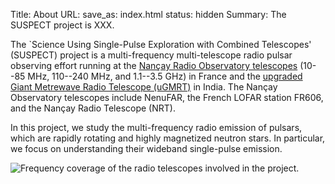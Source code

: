 Title: About
URL:
save_as: index.html
status: hidden
Summary: The SUSPECT project is XXX.

The `Science Using Single-Pulse Exploration with Combined Telescopes' (SUSPECT) project is a multi-frequency multi-telescope radio pulsar observing effort running at the [Nançay Radio Observatory telescopes](https://www.obs-nancay.fr/) (10--85 MHz, 110--240 MHz, and 1.1--3.5 GHz) in France and the [upgraded Giant Metrewave Radio Telescope (uGMRT)](http://www.ncra.tifr.res.in/ncra/gmrt) in India. The Nançay Observatory telescopes include NenuFAR, the French LOFAR station FR606, and the Nançay Radio Telescope (NRT).

In this project, we study the multi-frequency radio emission of pulsars, which are rapidly rotating and highly magnetized neutron stars. In particular, we focus on understanding their wideband single-pulse emission.

![Frequency coverage of the radio telescopes involved in the project.]({static}/images/freq_coverage.jpg)
